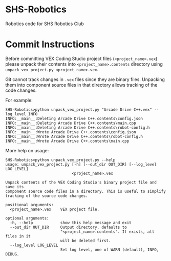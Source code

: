 # SHS-Robotics

Robotics code for SHS Robotics Club

# Commit Instructions

Before committing VEX Coding Studio project files (`<project_name>.vex`) please unpack their contents into `<project_name>.contents`
directory using `unpack_vex_project.py <project_name>.vex`.  

Git cannot track changes in `.vex` files since they are binary files.
Unpacking them into component source files in that directory allows tracking of the code changes.

For example:
```
SHS-Robotics>python unpack_vex_project.py "Arcade Drive C++.vex" --log_level INFO
INFO:__main__:Deleting Arcade Drive C++.contents\config.json
INFO:__main__:Deleting Arcade Drive C++.contents\main.cpp
INFO:__main__:Deleting Arcade Drive C++.contents\robot-config.h
INFO:__main__:Wrote Arcade Drive C++.contents\config.json
INFO:__main__:Wrote Arcade Drive C++.contents\robot-config.h
INFO:__main__:Wrote Arcade Drive C++.contents\main.cpp
```

More help on usage:
```
SHS-Robotics>python unpack_vex_project.py --help
usage: unpack_vex_project.py [-h] [--out_dir OUT_DIR] [--log_level LOG_LEVEL]
                             <project_name>.vex

Unpack contents of the VEX Coding Studio's binary project file and save its
component source code files in a directory. This is useful to simplify
tracking of the source code changes.

positional arguments:
  <project_name>.vex    VEX project file.

optional arguments:
  -h, --help            show this help message and exit
  --out_dir OUT_DIR     Output directory, defaults to
                        "<project_name>.contents". If exists, all files in it
                        will be deleted first.
  --log_level LOG_LEVEL
                        Set log level, one of WARN (default), INFO, DEBUG.
```
